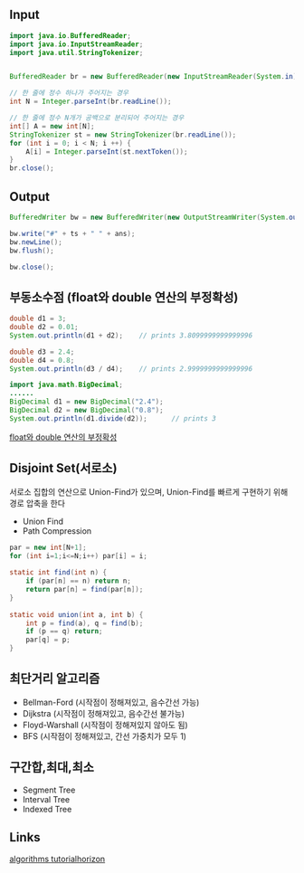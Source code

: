 ## Input
``` java
import java.io.BufferedReader;
import java.io.InputStreamReader;
import java.util.StringTokenizer;


BufferedReader br = new BufferedReader(new InputStreamReader(System.in));

// 한 줄에 정수 하나가 주어지는 경우
int N = Integer.parseInt(br.readLine());

// 한 줄에 정수 N개가 공백으로 분리되어 주어지는 경우
int[] A = new int[N];
StringTokenizer st = new StringTokenizer(br.readLine()); 
for (int i = 0; i < N; i ++) {
    A[i] = Integer.parseInt(st.nextToken());
}
br.close();
```
## Output
``` java
BufferedWriter bw = new BufferedWriter(new OutputStreamWriter(System.out));

bw.write("#" + ts + " " + ans);
bw.newLine();
bw.flush();

bw.close();
```
## 부동소수점 (float와 double 연산의 부정확성)
``` java
double d1 = 3;
double d2 = 0.01;
System.out.println(d1 + d2);    // prints 3.8099999999999996 

double d3 = 2.4;
double d4 = 0.8;
System.out.println(d3 / d4);    // prints 2.9999999999999996 

import java.math.BigDecimal;
......
BigDecimal d1 = new BigDecimal("2.4");
BigDecimal d2 = new BigDecimal("0.8");
System.out.println(d1.divide(d2));      // prints 3
```
[float와 double 연산의 부정확성](http://gwpark.tistory.com/1729)

## Disjoint Set(서로소)
서로소 집합의 연산으로 Union-Find가 있으며, Union-Find를 빠르게 구현하기 위해 경로 압축을 한다
* Union Find
* Path Compression
``` java
par = new int[N+1];
for (int i=1;i<=N;i++) par[i] = i; 	
	
static int find(int n) {
	if (par[n] == n) return n;
	return par[n] = find(par[n]);
}
 
static void union(int a, int b) {
	int p = find(a), q = find(b);
	if (p == q) return;
	par[q] = p;
}
```
## 최단거리 알고리즘
* Bellman-Ford (시작점이 정해져있고, 음수간선 가능)
* Dijkstra (시작점이 정해져있고, 음수간선 불가능)
* Floyd-Warshall (시작점이 정해져있지 않아도 됨)
* BFS (시작점이 정해져있고, 간선 가중치가 모두 1)

## 구간합,최대,최소
* Segment Tree
* Interval Tree
* Indexed Tree


## Links
[algorithms tutorialhorizon](http://algorithms.tutorialhorizon.com)

